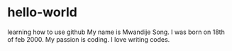 # hello-world
learning how to use github
My name is Mwandije Song. I was born on 18th of feb 2000. My passion is coding. I love writing codes.
